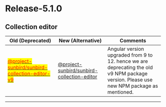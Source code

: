 # Release-5.1.0

## **Collection editor**&#x20;

| Old (Deprecated)                                                                                                                                             | New (Alternative)                                                                                                              | Comments                                                                                                                                 |
| ------------------------------------------------------------------------------------------------------------------------------------------------------------ | ------------------------------------------------------------------------------------------------------------------------------ | ---------------------------------------------------------------------------------------------------------------------------------------- |
| [<mark style="color:red;">@project-sunbird/sunbird-collection-editor-v9</mark>](https://www.npmjs.com/package/@project-sunbird/sunbird-collection-editor-v9) | [@project-sunbird/sunbird-collection-editor](https://www.npmjs.com/package/@project-sunbird/sunbird-collection-editor/v/5.1.3) | Angular version upgraded from 9 to 12. hence we are deprecating the old v9 NPM package version. Please use new NPM package as mentioned. |



****
